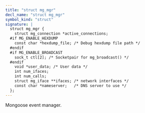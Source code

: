 ```yaml
---
title: "struct mg_mgr"
decl_name: "struct mg_mgr"
symbol_kind: "struct"
signature: |
  struct mg_mgr {
    struct mg_connection *active_connections;
  #if MG_ENABLE_HEXDUMP
    const char *hexdump_file; /* Debug hexdump file path */
  #endif
  #if MG_ENABLE_BROADCAST
    sock_t ctl[2]; /* Socketpair for mg_broadcast() */
  #endif
    void *user_data; /* User data */
    int num_ifaces;
    int num_calls;
    struct mg_iface **ifaces; /* network interfaces */
    const char *nameserver;   /* DNS server to use */
  };
---
```


Mongoose event manager. 

